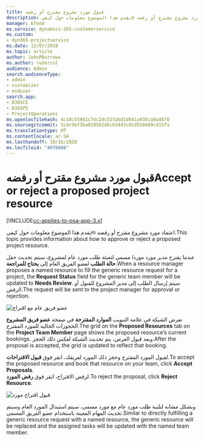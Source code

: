 ```yaml
---
title: قبول مورد مشروع مقترح أو رفضه
description: يقدم هذا الموضوع معلومات حول كيفيm اعتماد مورد مشروع مقترح أو رفضه.
manager: kfend
ms.service: dynamics-365-customerservice
ms.custom:
- dyn365-projectservice
ms.date: 12/07/2018
ms.topic: article
author: JohnPBurrows
ms.author: ruhercul
audience: Admin
search.audienceType:
- admin
- customizer
- enduser
search.app:
- D365CE
- D365PS
- ProjectOperations
ms.openlocfilehash: 4c10c55961c74c2dc53fabd1d041a935ca9a4870
ms.sourcegitcommit: 5c4c9bf3ba018562d6cb3443c01d550489c415fa
ms.translationtype: HT
ms.contentlocale: ar-SA
ms.lasthandoff: 10/16/2020
ms.locfileid: "4070808"
---
```

# <a name="accept-or-reject-a-proposed-project-resource"></a><span data-ttu-id="955fd-103">قبول مورد مشروع مقترح أو رفضه</span><span class="sxs-lookup"><span data-stu-id="955fd-103">Accept or reject a proposed project resource</span></span>

[!INCLUDE[cc-applies-to-psa-app-3.x](../includes/cc-applies-to-psa-app-3x.md)]

<span data-ttu-id="955fd-104">يقدم هذا الموضوع معلومات حول كيفيm اعتماد مورد مشروع مقترح أو رفضه.</span><span class="sxs-lookup"><span data-stu-id="955fd-104">This topic provides information about how to approve or reject a proposed project resource.</span></span>

<span data-ttu-id="955fd-105">عندما يقترح مدير مورد موردا مسمي لتعبئة طلب مورد عام لمشروع، سيتم تحديث حقل **حالة الطلب** لعضو الفريق العام إلى **يحتاج للمراجعة**.</span><span class="sxs-lookup"><span data-stu-id="955fd-105">When a resource manager proposes a named resource to fill the generic resource request for a project, the **Request Status** field for the generic team member will be updated to **Needs Review**.</span></span> <span data-ttu-id="955fd-106">سيتم إرسال الطلب إلى مدير المشروع للقبول أو الرفض.</span><span class="sxs-lookup"><span data-stu-id="955fd-106">The request will be sent to the project manager for approval or rejection.</span></span>

![عضو فريق عام مع اقتراح](media/RM-how-to-19.png)

<span data-ttu-id="955fd-108">تعرض الشبكة في علامة التبويب **الموارد المقترحة** في صفحة **عضو فريق المشروع** الحجوزات الحالية للمورد المقترح.</span><span class="sxs-lookup"><span data-stu-id="955fd-108">The grid on the **Proposed Resources** tab on the **Project Team Member** page shows the proposed resource’s current bookings.</span></span> <span data-ttu-id="955fd-109">وبعد قبول العرض، يتم تحديث الشبكة لعكس ذلك الحجز.</span><span class="sxs-lookup"><span data-stu-id="955fd-109">After the proposal is accepted, the grid is updated to reflect that booking.</span></span> 

<span data-ttu-id="955fd-110">لقبول المورد المقترح وحجز ذلك المورد لفريقك، انقر فوق **قبول الاقتراحات**.</span><span class="sxs-lookup"><span data-stu-id="955fd-110">To accept the proposed resource and book that resource on your team, click **Accept Proposals**.</span></span>  
<span data-ttu-id="955fd-111">لرفض الاقتراح، انقر فوق **رفض المورد**.</span><span class="sxs-lookup"><span data-stu-id="955fd-111">To reject the proposal, click **Reject Resource**.</span></span>

![قبول اقتراح مورد](media/RM-how-to-20.png) 

<span data-ttu-id="955fd-113">وبشكل مشابه لتلبية طلب مورد عام مع مورد مسمى، سيتم استبدال المورد العام وسيتم تحديث المهام المعينة باستخدام عضو الفريق المسمى.</span><span class="sxs-lookup"><span data-stu-id="955fd-113">Similar to directly fulfilling a generic resource request with a named resource, the generic resource will be replaced and the assigned tasks will be updated with the named team member.</span></span>

